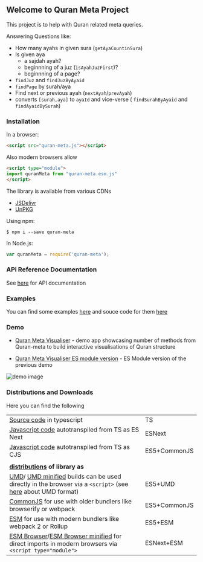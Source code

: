 ## Welcome to Quran Meta Project

This project is to help with Quran related meta queries. 

Answering Questions like:

* How many ayahs in given sura (`getAyaCountinSura`)
* Is given aya 
  * a sajdah ayah?
  * beginnning of a juz (`isAyahJuzFirst`)?
  * beginnning of a page? 
* `findJuz` and `findJuzByAyaid`
* `findPage` by surah/aya
* Find next or previous ayah (`nextAyah`/`prevAyah`)
* converts `[surah,aya]` to `ayaId` and vice-verse ( `findSurahByAyaid` and  `findAyaidBySurah`) 

### Installation

In a browser:

```html
<script src="quran-meta.js"></script>
```
Also modern browsers allow 
```html
<script type="module">
import quranMeta from "quran-meta.esm.js"
</script>
```

The library is available from various CDNs
* [JSDelivr](https://cdn.jsdelivr.net/npm/quran-meta/dist/) 
* [UnPKG](https://unpkg.com/browse/quran-meta/dist/)

Using npm:
```
$ npm i --save quran-meta
```

In Node.js:

```js
var quranMeta = require('quran-meta');
```


### APi Reference Documentation

See [here](https://quran-center.github.io/quran-meta/docs/globals.html) for API documentation

### Examples
You can find some examples [here](https://quran-center.github.io/quran-meta/examples/) and souce code for them [here](https://github.com/quran-center/quran-meta/tree/master/examples)

### Demo
* [Quran Meta Visualiser](https://codesandbox.io/s/quran-visualiser-p3zjd) - demo app showcasing number of methods from Quran-meta to build interactive visualisations of Quran structure

* [Quran Meta Visualiser ES module version](https://codesandbox.io/s/quran-visualiser-es-module-f0sq0) - ES Module version of the previous demo

![demo image](https://quran-center.github.io/quran-meta/examples/demo-quran-visualiser.jpg)

### Distributions and Downloads

Here you can find the following

|||
|--|--|
|[Source code](https://github.com/quran-center/quran-meta/tree/master/src) in typescript  | TS |
| [Javascript code](https://github.com/quran-center/quran-meta/tree/master/lib_es) autotranspiled from TS as ES Next  | ESNext |
|[Javascript code](https://github.com/quran-center/quran-meta/tree/master/lib_cjs) autotranspiled from TS as CJS|ES5+CommonJS|
|||
 **[distributions](https://github.com/quran-center/quran-meta/tree/master/dist) of library as**| | 
|[UMD](https://quran-center.github.io/quran-meta/dist/quran-meta.js)/ [UMD minified](https://quran-center.github.io/quran-meta/dist/quran-meta.min.js) builds can be used directly in the browser via a `<script>` (see  [here](https://www.syntaxsuccess.com/viewarticle/iife-vs-umd) about UMD format)  | ES5+UMD |
| [CommonJS](https://quran-center.github.io/quran-meta/dist/quran-meta.common.js) for use with older bundlers like browserify or webpack | ES5+CommonJS |
| [ESM](https://quran-center.github.io/quran-meta/dist/quran-meta.esm.js) for use with modern bundlers like webpack 2 or Rollup  | ES5+ESM |
| [ESM Browser](https://quran-center.github.io/quran-meta/dist/quran-meta.esm.browser.js)/[ESM Browser minified](https://quran-center.github.io/quran-meta/dist/quran-meta.esm.browser.min.js) for direct imports in modern browsers via `<script type="module">`  | ESNext+ESM |



